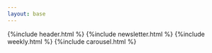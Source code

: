 ```yaml
---
layout: base
---
```


{%include header.html %}
{%include newsletter.html %}
{%include weekly.html %}
{%include carousel.html %}


